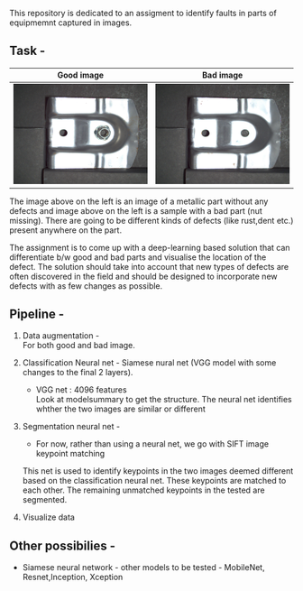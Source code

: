This repository is dedicated to an assigment to identify faults in parts of equipmemnt captured in images. 

Task - 
--------

Good image             |  Bad image
:-------------------------:|:-------------------------:
![good image](assets/good_image.png)  |  ![bad image](assets/bad_image.png)

The image above on the left is an image of a metallic part without any defects and image above on the left is a sample with a bad part (nut missing). There are going to be different kinds of defects (like rust,dent etc.) present anywhere on the part.

The assignment is to come up with a deep-learning based solution that can differentiate b/w good and bad parts and visualise the location of the defect. The solution should take into account that new types of defects are often discovered in the field and should be designed to incorporate new defects with as few changes as possible.

Pipeline - 
------------

1) Data augmentation -  
	For both good and bad image.

2) Classification Neural net -
	Siamese nural net (VGG model with some changes to the final 2 layers).
	* VGG net : 4096 features  
	Look at modelsummary to get the structure. 
	The neural net identifies whther the two images are similar or different

3) Segmentation neural net -
	* For now, rather than using a neural net, we go with SIFT image keypoint matching

	This net is used to identify keypoints in the two images deemed different based on the classification neural net.
	These keypoints are matched to each other. The remaining unmatched keypoints in the tested are segmented.  

4) Visualize data 


	
Other possibilies - 
---------------------

* Siamese neural network - other models to be tested - MobileNet, Resnet,Inception, Xception
